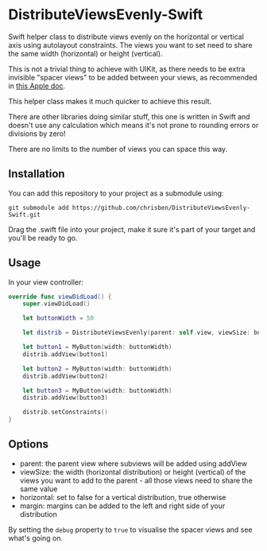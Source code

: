 DistributeViewsEvenly-Swift
===========================

Swift helper class to distribute views evenly on the horizontal or vertical axis using autolayout constraints. The views you want to set need to share the same width (horizontal) or height (vertical).

This is not a trivial thing to achieve with UIKit, as there needs to be extra invisible "spacer views" to be added between your views, as recommended in [this Apple doc](https://developer.apple.com/library/ios/documentation/UserExperience/Conceptual/AutolayoutPG/AutoLayoutbyExample/AutoLayoutbyExample.html#//apple_ref/doc/uid/TP40010853-CH5-SW8).

This helper class makes it much quicker to achieve this result.

There are other libraries doing similar stuff, this one is written in Swift and doesn't use any calculation which means it's not prone to rounding errors or divisions by zero!

There are no limits to the number of views you can space this way.


Installation
------------
You can add this repository to your project as a submodule using:

```shell
git submodule add https://github.com/chrisben/DistributeViewsEvenly-Swift.git
```

Drag the .swift file into your project, make it sure it's part of your target and you'll be ready to go. 


Usage
-----

In your view controller:

```swift
override func viewDidLoad() {
    super.viewDidLoad()

    let buttonWidth = 50

    let distrib = DistributeViewsEvenly(parent: self.view, viewSize: buttonWidth, horizonal: true, margin: 0)

    let button1 = MyButton(width: buttonWidth)
    distrib.addView(button1)

    let button2 = MyButton(width: buttonWidth)
    distrib.addView(button2)

    let button3 = MyButton(width: buttonWidth)
    distrib.addView(button3)

    distrib.setConstraints()
}
```

Options
-------

* parent: the parent view where subviews will be added using addView
* viewSize: the width (horizontal distribution) or height (vertical) of the views you want to add to the parent - all those views need to share the same value
* horizontal: set to false for a vertical distribution, true otherwise
* margin: margins can be added to the left and right side of your distribution

By setting the ```debug``` property to ```true``` to visualise the spacer views and see what's going on.
